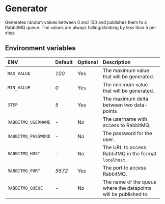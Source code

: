 # Generator

Generates random values between 0 and 100 and publishes them to a RabbitMQ queue. The values are always falling/climbing by less than 5 per step.

## Environment variables

| ENV                 | Default | Optional | Description                                                      |
|:--------------------|:--------|----------|:-----------------------------------------------------------------|
| `MAX_VALUE`         | _100_   | Yes      | The maximum value that will be generated.                        |
| `MIN_VALUE`         | _0_     | Yes      | The minimum value that will be generated.                        |
| `STEP`              | _5_     | Yes      | The maximum delta between two data-points                        |
| `RABBITMQ_USERNAME` | _-_     | No       | The username with access to RabbitMQ.                            |
| `RABBITMQ_PASSWORD` | _-_     | No       | The password for the user.                                       |
| `RABBITMQ_HOST`     | _-_     | No       | The URL to access RabbitMQ in the format `localhost`.            |
| `RABBITMQ_PORT`     | _5672_  | Yes      | The port to access RabbitMQ.                                     |
| `RABBITMQ_QUEUE`    | _-_     | No       | The name of the queue where the datapoints will be published to. |
